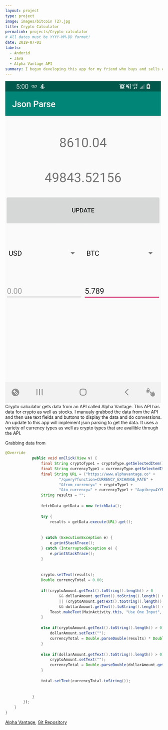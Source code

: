 ```yaml
---
layout: project
type: project
image: images/bitcoin (2).jpg
title: Crypto Calculator
permalink: projects/Crypto calculator
# All dates must be YYYY-MM-DD format!
date: 2019-07-01
labels:
  - Andorid
  - Java
  - Alpha Vantage API
summary: I begun developing this app for my friend who buys and sells cryto to people in Hawaii who dont have access to the exchanges. 
---
```


<div class="ui small rounded images">
  
</div>
<img class="ui medium right floated rounded image" src="../images/cryptoPic1.jpg">
Crypto calculator gets data from an API called Alpha Vantage. This API has data for crypto as well as stocks. I manualy grabbed the data from the API and then use text fields and buttons to display the data and do conversions. An update to this app will implement json parsing to get the data. It uses a variety of currency types as well as crypto types that are availible through the API.

Grabbing data from

```java
@Override
            public void onClick(View v) {
                final String cryptoType1 = cryptoType.getSelectedItem().toString();
                final String currencyType1 = currencyType.getSelectedItem().toString();
                final String URL = ("https://www.alphavantage.co" +
                        "/query?function=CURRENCY_EXCHANGE_RATE" +
                        "&from_currency=" + cryptoType1 +
                        "&to_currency=" + currencyType1 + "&apikey=4YYBRNYMR141GDIL");
                String results = "";
                
                fetchData getData = new fetchData();
                
                try {
                    results = getData.execute(URL).get();
                    
                    
                } catch (ExecutionException e) {
                    e.printStackTrace();
                } catch (InterruptedException e) {
                    e.printStackTrace();
                }
                
                
                crypto.setText(results);
                Double currencyTotal = 0.00;
                
                if((cryptoAmount.getText().toString().length() > 0
                        && dollarAmount.getText().toString().length() > 0)
                        || (cryptoAmount.getText().toString().length() == 0
                        && dollarAmount.getText().toString().length() == 0)) {
                    Toast.makeText(MainActivity.this, "Use One Input", Toast.LENGTH_SHORT).show();
                }
                
                else if(cryptoAmount.getText().toString().length() > 0) {
                    dollarAmount.setText("");
                    currencyTotal = Double.parseDouble(results) * Double.parseDouble(cryptoAmount.getText().toString());
                }

                else if(dollarAmount.getText().toString().length() > 0) {
                    cryptoAmount.setText("");
                    currencyTotal = Double.parseDouble(dollarAmount.getText().toString()) / Double.parseDouble(results);
                }
                
                total.setText(currencyTotal.toString());
                
                
            }
        });
    }
}
```

[Alpha Vantage](https://www.alphavantage.co/), [Git Repository](https://github.com/derekasola/Crypto-Calculator)




